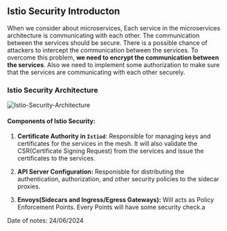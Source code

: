 ## Istio Security Introducton

When we consider about microservices, Each service in the microservices architecture is communicating with each other. The communication between the services should be secure. There is a possible chance of attackers to intercept the communication between the services. To overcome this problem, **we need to encrypt the communication between the services**. Also we need to implement some authorization to make sure that the services are communicating with each other securely.


### Istio Security Architecture

![Istio-Security-Architecture](https://github.com/mathesh-me/istio-study-guide/assets/144098846/dd9e261b-a6e9-4740-835d-c4e670accb53)


#### Components of Istio Security:

1. **Certificate Authority in `Istiod`**: Responsible for managing keys and certificates for the services in the mesh. It will also validate the CSR(Certificate Signing Request) from the services and issue the certificates to the services.

2. **API Server Configuration:** Responisble for distributing the authentication, authorization, and other security policies to the sidecar proxies.

3. **Envoys(Sidecars and Ingress/Egress Gateways):** Will acts as Policy Enforcement Points. Every Points will have some security check.a

Date of notes: 24/06/2024
